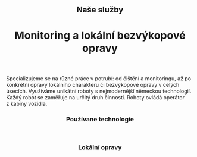 <header class="page-header page-header--centered">
    <h2 class="page-header__subtitle">Naše služby</h2>
    <h1 class="page-header__title">Monitoring a lokální bezvýkopové opravy</h1>
</header>

<section class="page-paragraph">
    <main class="page-paragraph__content">
        <p class="page-paragraph__text">Specializujeme se na různé práce v potrubí: od čištění a monitoringu, až po konkrétní opravy lokálního charakteru či bezvýkopové opravy v celých úsecích. Využíváme unikátní roboty s nejmodernější německou technologií. Každý robot se zaměřuje na určitý druh činnosti. Roboty ovládá operátor z kabiny vozidla.</p>
    </main>
</section>

<header class="page-header page-header--centered">
    <h3 class="page-header__section-title">Používane technologie</h3>
</header>

<section class="section section--wide section--centered">
    <InfoBox
      title="Čištění, monitoring a opravy 
potrubí pomocí robotů"
      text="V potrubí provádíme tyto práce: čištění, monitoring anebo opravy různého rozsahu (od lokálních oprav až po kompletní sanace trubních systémů).  Díky monitoringu rychle zjistíme, jaký je technický stav potrubí a navrhneme varianty oprav. Pro práci v trubních systémech používáme speciální monitorovací a frézovací roboty."
      ctaUrl="/sluzby/monitoring-a-lokalni-opravy/monitoring"
      ctaText="Zjistit více"
      imageUrl="/img/frontpage/4.png"
      :imageRight="true"
      :imageBig="true"
      :isBlue="true"
    />
</section>

<header class="page-header page-header--centered">
    <h3 class="page-header__section-title">Lokální opravy</h3>
</header>

<section class="section section--wide section--centered">
    <InfoBox
      title="Bezvýkopová oprava krátkým sanačním rukávcem"
      text="Lorem ipsum dolor sit amet, consectetur adipisicing elit, sed do eiusmod tempor incididunt ut labore et dolore magna aliqua."
      ctaUrl="/sluzby/kanalizace/lokalni-opravy/sanacnim-rukavcem"
      ctaText="Zjistit více"
      imageUrl="/img/frontpage/4.png"
      :imageRight="true"
      :imageBig="true"
      :isBlue="true"
    />
    <InfoBox
      title="Bezvýkopová oprava kloboukem"
      text="Lorem ipsum dolor sit amet, consectetur adipisicing elit, sed do eiusmod tempor incididunt ut labore et dolore magna aliqua."
      ctaUrl="/sluzby/kanalizace/lokalni-opravy/kloboukem"
      ctaText="Zjistit více"
      imageUrl="/img/frontpage/4.png"
      :imageLeft="true"
      :imageBig="true"
      :isWhite="true"
    />
    <InfoBox
      title="Bezvýkopová oprava technologií Quick-Lock"
      text="Lorem ipsum dolor sit amet, consectetur adipisicing elit, sed do eiusmod tempor incididunt ut labore et dolore magna aliqua."
      ctaUrl="/sluzby/kanalizace/lokalni-opravy/quick-lock"
      ctaText="Zjistit více"
      imageUrl="/img/frontpage/4.png"
      :imageRight="true"
      :imageBig="true"
      :isBlue="true"
    />
</section>

<ReferencesSection/>

<AboutUsSection/>

<Contact />